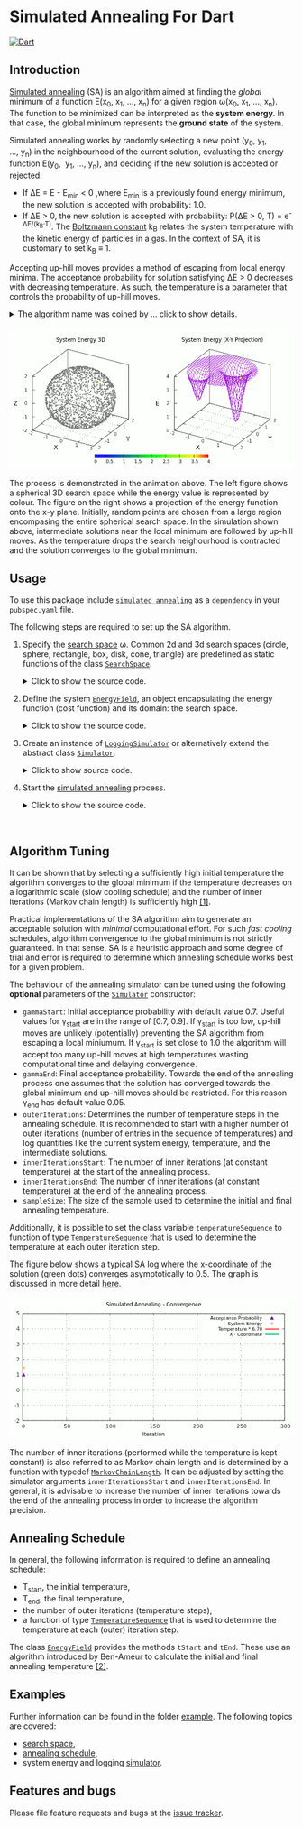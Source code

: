 # Simulated Annealing For Dart
[![Dart](https://github.com/simphotonics/simulated_annealing/actions/workflows/dart.yml/badge.svg)](https://github.com/simphotonics/simulated_annealing/actions/workflows/dart.yml)


## Introduction
[Simulated annealing][SA-Wiki] (SA) is an algorithm aimed at finding the *global* minimum
of a function E(x<sub>0</sub>,&nbsp;x<sub>1</sub>,&nbsp;...,&nbsp;x<sub>n</sub>)
for a given region &omega;(x<sub>0</sub>,&nbsp;x<sub>1</sub>,&nbsp;...,&nbsp;x<sub>n</sub>).
The function to be minimized can be interpreted as the
**system energy**. In that case, the global minimum represents
the **ground state** of the system.

Simulated annealing works by randomly
selecting a new point (y<sub>0</sub>,&nbsp;y<sub>1</sub>,&nbsp;
...,&nbsp;y<sub>n</sub>)  in the neighbourhood of the
current solution, evaluating the energy function E(y<sub>0</sub>,&nbsp;
y<sub>1</sub>,&nbsp;...,&nbsp;y<sub>n</sub>),
and deciding if the new solution is accepted or rejected:
* If &Delta;E = E - E<sub>min</sub> < 0 ,where E<sub>min</sub> is a previously
found energy minimum, the new solution is accepted with probability: 1.0.
* If &Delta;E > 0, the new solution is accepted with probability:
P(&Delta;E > 0, T) = e<sup>-&Delta;E/(k<sub>B</sub>&middot;T)</sup>.
The [Boltzmann constant][Boltzmann] k<sub>B</sub>  relates the system
temperature with the kinetic energy of particles in a gas.
In the context of SA, it is customary to set k<sub>B</sub>&nbsp;&equiv;&nbsp;1.

Accepting up-hill moves provides a method of escaping from local energy minima.
The acceptance probability for solution satisfying &Delta;E > 0
decreases with decreasing temperature. As such, the temperature is a parameter
that controls the probability of up-hill moves.

<details><summary> The algorithm name was coined by ... click to show details.
</summary>
Kirkpatrick et al. and was
derived from the process of annealing a metal alloy or glass.
The first step of the annealing process consists of heating a
solid material above a critical temperature. This allows its atoms to gain
sufficient kinetic energy to be able to rearrange themselves.
Then the temperature is decreased sufficiently slowly
in order to minimize atomic lattice defects as the material solidifies.



The expression above ensures
that the acceptance probability decreases with decreasing temperature (for &Delta;E > 0).
As such, the temperature is a parameter that controls the probability of up-hill moves.
</details>

![Energy Simulated Annealing](https://github.com/simphotonics/simulated_annealing/raw/main/images/energy_composite.gif)

The process is demonstrated in the animation above. The left figure shows a
spherical 3D search space while the energy value is represented by colour.
The figure on the right shows a projection of the energy function onto the
x-y plane. Initially, random points are chosen
from a large region encompasing the entire spherical search space.
 In the simulation shown above, intermediate solutions
near the local minimum are followed by up-hill moves.
As the temperature drops the search neighourhood
is contracted and the solution converges to the
global minimum.

## Usage
To use this package include [`simulated_annealing`][simulated_annealing]
as a `dependency` in your `pubspec.yaml` file.

The following steps are required to set up the SA algorithm.
1. Specify the [search space][search space] &omega;.
   Common 2d and 3d search spaces
   (circle, sphere, rectangle, box, disk, cone, triangle)
   are predefined as static functions of the
   class [`SearchSpace`][SearchSpace].

   <details><summary> Click to show the source code.</summary>

    ```Dart
    // Defining a spherical space in terms of Cartesian Coordinates
    // using parametric intervals.
    import 'dart:math';

    import 'package:list_operators/list_operators.dart';
    import 'package:simulated_annealing/simulated_annealing.dart';

    final radius = 2;
    final x = FixedInterval(-radius, radius, name: 'x');

    num yLimit() => sqrt(pow(radius, 2) - pow(x.next(), 2));
    final y = ParametricInterval(() => -yLimit(), yLimit, name: 'y');

    num zLimit() => sqrt(pow(radius, 2) - pow(y.next(), 2) - pow(x.next(), 2));
    final z = ParametricInterval(() => -zLimit(), zLimit, name: 'z');

    final deltaPositionMin = <num>[1e-6, 1e-6, 1e-6];
    final space = SearchSpace.parametric([x, y, z]);
    ```
    </details>


2. Define the system [`EnergyField`][EnergyField], an object encapsulating
   the energy function (cost function) and its domain: the search space.

   <details><summary> Click to show the source code.</summary>

    ```Dart
    // Defining an energy function.
    final globalMin = [0.5, 0.7, 0.8];
    final localMin = [-1.0, -1.0, -0.5];
    num energy(List<num> position) {
      return 4.0 -
          4.0 * exp(-4 * globalMin.distance(position)) -
          0.3 * exp(-6 * localMin.distance(position));
    }

    final field = EnergyField(
      energy,
      space,
    );

    ```
    </details>
3. Create an instance of [`LoggingSimulator`][LoggingSimulator] or
   alternatively extend the abstract class [`Simulator`][SimulatorClass].
    <details><summary> Click to show source code.</summary>

    ```Dart
    import 'dart:io';
    import 'package:list_operators/list_operators.dart';
    import 'package:simulated_annealing/simulated_annealing.dart';
    import '../../test/src/energy_field_instance.dart';

      // Construct a simulator instance.
      final simulator = LoggingSimulator(
        field, // Defined in file `energy_field_example.dart'
        gammaStart: 0.8,
        gammaEnd: 0.05,
        outerIterations: 100,
        innerIterationsStart: 2,
        innerIterationsEnd: 10,
      );

      // The perturbation magnitude at the end of the annealing cycle.
      simulator.deltaPositionEnd = [1e-7, 1e-7, 1e-7];
    ```
    </details>

4. Start the [simulated annealing][simulator] process.
    <details><summary> Click to show the source code.</summary>

    ```Dart

    /// To run this program navigate to the root folder in your local
    /// copy of the package `simulated_annealing` and use the command:
    /// $ dart example/bin/simulated_annealing_example.dart
    void main() async {
      print(await simulator.info);

      print('Start annealing process ...');
      final xSol = await simulator.anneal(
        isRecursive: true,
        isVerbose: true,
      );
      print('Annealing ended.');
      print('Writing log to file: example/data/log.dat');
      await File('example/data/log.dat').writeAsString(simulator.export());
      print('Finished writing. ');

      print('Solution: $xSol');
      print('xSol - globalMin: ${xSol - globalMin}.');
    }
    ```
    </details>

<br/>

## Algorithm Tuning

It can be shown that by selecting a sufficiently high initial
temperature the algorithm converges to the global minimum if the temperature
decreases on a logarithmic scale (slow cooling schedule) and
the number of inner iterations (Markov chain length)
is sufficiently high [\[1\]][nikolaev2010].

Practical implementations of the SA algorithm aim to generate
an acceptable solution with *minimal* computational effort.
For such *fast cooling* schedules, algorithm convergence to the
global minimum is not
strictly guaranteed. In that sense, SA is a heuristic approach and some
degree of trial and error is required to determine which annealing schedule
works best for a given problem.


The behaviour of the annealing simulator can be tuned using the following **optional** parameters of the [`Simulator`][SimulatorClass] constructor:
* `gammaStart`: Initial acceptance probability with default value 0.7. Useful values for &gamma;<sub>start</sub>
are in the range of \[0.7,&nbsp;0.9\]. If &gamma;<sub>start</sub> is too low, up-hill moves are unlikely (potentially) preventing the SA algorithm from
escaping a local miniumum. If &gamma;<sub>start</sub> is set close to 1.0 the algorithm will accept
too many up-hill moves at high temperatures wasting computational time and delaying convergence.
* `gammaEnd`: Final acceptance probability. Towards the end of the annealing process one assumes
   that the solution has converged towards the global minimum and up-hill moves should be restricted. For this reason &gamma;<sub>end</sub> has default value 0.05.
* `outerIterations`: Determines the number of temperature steps in the annealing schedule.
   It is recommended to start with a higher number of
   outer iterations (number of entries in the sequence of temperatures) and log
   quantities like the current system energy, temperature, and the intermediate solutions.
* `innerIterationsStart`: The number of inner iterations (at constant temperature)
   at the start of the annealing process.
* `innerIterationsEnd`: The number of inner iterations (at constant temperature)
   at the end of the annealing process.
* `sampleSize`: The size of the sample used to determine the initial and final
   annealing temperature.


Additionally, it is possible to set the class variable `temperatureSequence`
to function of type [`TemperatureSequence`][TemperatureSequence]
that is used to determine the temperature at each outer iteration step.


The figure below shows a typical SA log where the x-coordinate of the solution (green dots)
converges asymptotically to 0.5.
The graph is discussed in more detail [here].

![Convergence Graph](https://github.com/simphotonics/simulated_annealing/raw/main/images/convergence.gif)

The number of inner iterations (performed while the temperature is kept constant)
is also referred to as Markov chain length and is determined by a
function with typedef [`MarkovChainLength`][MarkovChainLength]. It can be adjusted by setting the
simulator arguments `innerIterationsStart` and `innerIterationsEnd`. In general,
it is advisable to increase the number of inner Iterations towards the end of
the annealing process in order to increase the algorithm precision.


## Annealing Schedule

In general, the following information is required to define an annealing schedule:
* T<sub>start</sub>, the initial temperature,
* T<sub>end</sub>, the final temperature,
* the number of outer iterations (temperature steps),
* a function of type [`TemperatureSequence`][TemperatureSequence]
  that is used to determine the temperature at each (outer) iteration step.

The class [`EnergyField`][EnergyField] provides the methods `tStart` and `tEnd`.
These use an algorithm introduced by Ben-Ameur to calculate the
initial and final annealing temperature [\[2\]][ben-ameur2004].


## Examples

Further information can be found in the folder [example]. The following topics are covered:
- [search space],
- [annealing schedule],
- system energy and logging [simulator].



## Features and bugs

Please file feature requests and bugs at the [issue tracker][tracker].

[tracker]: https://github.com/simphotonics/simulated_annealing/issues

[example]: https://github.com/simphotonics/simulated_annealing/tree/main/example

[anneal]: https://pub.dev/documentation/simulated_annealing/latest/simulated_annealing/Simulator/anneal.html

[annealing schedule]: https://github.com/simphotonics/simulated_annealing/tree/main/example/ANNEALING_SCHEDULE.md

[Boltzmann]: https://en.wikipedia.org/wiki/Boltzmann_constant

[EnergyField]: https://pub.dev/documentation/simulated_annealing/latest/simulated_annealing/EnergyField-class.html

[here]: https://github.com/simphotonics/simulated_annealing/tree/main/example/SIMULATOR.md

[kirkpatrick1983]: https://doi.org/10.1126%2Fscience.220.4598.671

[ledesma2008]: https://cdn.intechopen.com/pdfs/4631/InTech-Practical_considerations_for_simulated_annealing_implementation.pdf

[LoggingSimulator]: https://pub.dev/documentation/simulated_annealing/latest/simulated_annealing/LoggingSimulator-class.html

[MarkovChainLength]: https://pub.dev/documentation/simulated_annealing/latest/simulated_annealing/MarkovChainLength.html

[nikolaev2010]: https://doi.org/10.1007/978-1-4419-1665-5_1

[simulated_annealing]: https://pub.dev/packages/simulated_annealing

[SimulatorClass]: https://pub.dev/documentation/simulated_annealing/latest/simulated_annealing/Simulator-class.html

[SA-Wiki]: https://en.wikipedia.org/wiki/Simulated_annealing

[search space]: https://github.com/simphotonics/simulated_annealing/tree/main/example/SEARCH_SPACE.md

[SearchSpace]: https://pub.dev/documentation/simulated_annealing/latest/simulated_annealing/SearchSpace-class.html

[simulator]: https://github.com/simphotonics/simulated_annealing/tree/main/example/SIMULATOR.md

[TemperatureSequence]: https://pub.dev/documentation/simulated_annealing/latest/simulated_annealing/TemperatureSequence.html

[ben-ameur2004]: https://www.researchgate.net/publication/227061666_Computing_the_Initial_Temperature_of_Simulated_Annealing